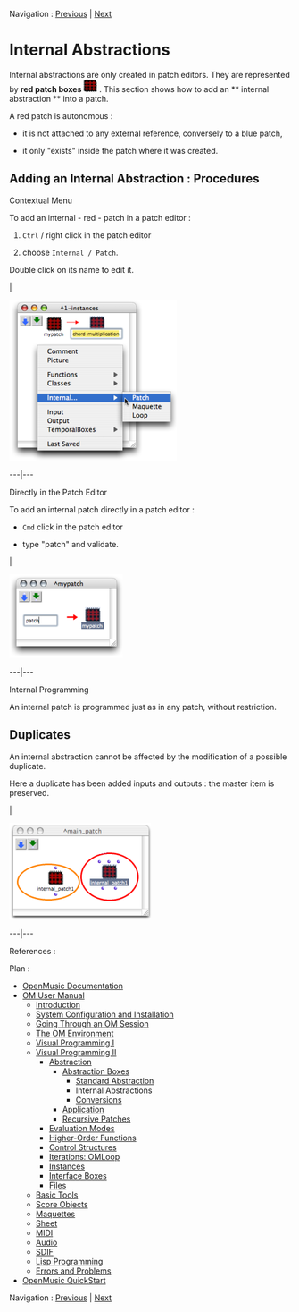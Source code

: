 Navigation : [Previous](BlueAbstraction "page précédente\(Standard
Abstraction\)") | [Next](AbsConversion "page
suivante\(Conversions\)")



# Internal Abstractions

Internal abstractions are only created in patch editors. They are represented
by  **red patch boxes** ![](../res/redpatch_icon.png) . This section shows how
to add an ** internal abstraction ** into a patch.

A red patch is autonomous :

  * it is not attached to any external reference, conversely to a blue patch,

  * it only "exists" inside the patch where it was created.

## Adding an Internal Abstraction : Procedures

Contextual Menu

To add an internal - red - patch in a patch editor :

  1. `Ctrl` / right click in the patch editor

  2. choose `Internal / Patch`. 

Double click on its name to edit it.

|

![](../res/addinternal.png)  
  
---|---  
  
Directly in the Patch Editor

To add an internal patch directly in a patch editor :

  * `Cmd` click in the patch editor

  * type "patch" and validate.

|

![](../res/createredpatch.png)  
  
---|---  
  
Internal Programming

An internal patch is programmed just as in any patch, without restriction.

## Duplicates

An internal abstraction cannot be affected by the modification of a possible
duplicate.

Here a duplicate has been added inputs and outputs : the master item is
preserved.

|

![](../res/duplicatered.png)  
  
---|---  
  
References :

Plan :

  * [OpenMusic Documentation](OM-Documentation)
  * [OM User Manual](OM-User-Manual)
    * [Introduction](00-Sommaire)
    * [System Configuration and Installation](Installation)
    * [Going Through an OM Session](Goingthrough)
    * [The OM Environment](Environment)
    * [Visual Programming I](BasicVisualProgramming)
    * [Visual Programming II](AdvancedVisualProgramming)
      * [Abstraction](Abstraction)
        * [Abstraction Boxes](AbsBoxes)
          * [Standard Abstraction](BlueAbstraction)
          * Internal Abstractions
          * [Conversions](AbsConversion)
        * [Application](AbsApplication)
        * [Recursive Patches](Recursion)
      * [Evaluation Modes](EvalModes)
      * [Higher-Order Functions](HighOrder)
      * [Control Structures](Control)
      * [Iterations: OMLoop](OMLoop)
      * [Instances](Instances)
      * [Interface Boxes](InterfaceBoxes)
      * [Files](Files)
    * [Basic Tools](BasicObjects)
    * [Score Objects](ScoreObjects)
    * [Maquettes](Maquettes)
    * [Sheet](Sheet)
    * [MIDI](MIDI)
    * [Audio](Audio)
    * [SDIF](SDIF)
    * [Lisp Programming](Lisp)
    * [Errors and Problems](errors)
  * [OpenMusic QuickStart](QuickStart-Chapters)

Navigation : [Previous](BlueAbstraction "page précédente\(Standard
Abstraction\)") | [Next](AbsConversion "page
suivante\(Conversions\)")

